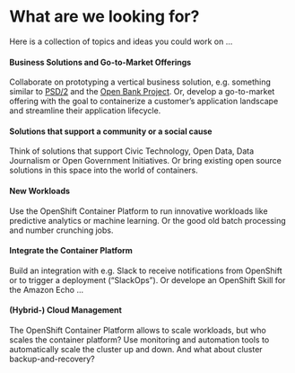 # What are we looking for?
Here is a collection of topics and ideas you could work on …

#### Business Solutions and Go-to-Market Offerings
Collaborate on prototyping a vertical business solution, e.g. something similar to [PSD/2](https://en.wikipedia.org/wiki/Payment_Services_Directive) and the [Open Bank Project](https://github.com/OpenBankProject). Or, develop a go-to-market offering with the goal to containerize a customer’s application landscape and streamline their application lifecycle.

#### Solutions that support a community or a social cause
Think of solutions that support Civic Technology, Open Data, Data Journalism or Open Government Initiatives. Or bring existing open source solutions in this space into the world of containers.

#### New Workloads
Use the OpenShift Container Platform to run innovative workloads like predictive analytics or machine learning. Or the good old batch processing and number crunching jobs.

#### Integrate the Container Platform
Build an integration with e.g. Slack to receive notifications from OpenShift or to trigger a deployment (“SlackOps”). Or develope an OpenShift Skill for the Amazon Echo ...

#### (Hybrid-) Cloud Management
The OpenShift Container Platform allows to scale workloads, but who scales the container platform? Use monitoring and automation tools to automatically scale the cluster up and down. And what about cluster backup-and-recovery?
